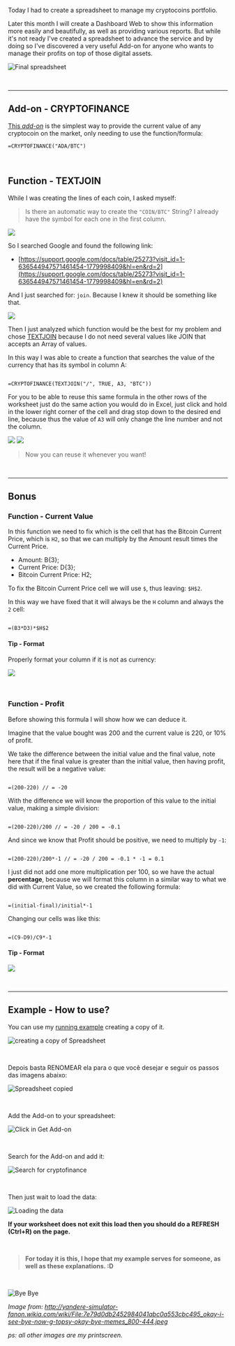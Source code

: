 Today I had to create a spreadsheet to manage my cryptocoins portfolio.

Later this month I will create a Dashboard Web to show this information more easily and beautifully, as well as providing various reports. But while it's not ready I've created a spreadsheet to advance the service and by doing so I've discovered a very useful Add-on for anyone who wants to manage their profits on top of those digital assets.

![Final spreadsheet](https://i.imgur.com/L8kmMsj.png)

<br>
<hr>

## Add-on - CRYPTOFINANCE

[This *add-on*](https://chrome.google.com/webstore/detail/cryptofinance/bhjnahcnhemcnnenhgbmmdapapblnlcn) is the simplest way to provide the current value of any cryptocoin on the market, only needing to use the function/formula:

```
=CRYPTOFINANCE("ADA/BTC")
```

<br>


## Function - TEXTJOIN

While I was creating the lines of each coin, I asked myself:


> Is there an automatic way to create the `"COIN/BTC"` String? I already have the symbol for each one in the first column.


[![](https://i.imgur.com/67qO1UY.png)](https://docs.google.com/spreadsheets/d/1s-WnUpyG2jv_rFXOslO7lcClkpa8x1QE26kkHJwa8j4/edit?usp=sharing)

So I searched Google and found the following link:


- [https://support.google.com/docs/table/25273?visit_id=1-636544947571461454-1779998409&hl=en&rd=2](https://support.google.com/docs/table/25273?visit_id=1-636544947571461454-1779998409&hl=en&rd=2)

And I just searched for: `join`. Because I knew it should be something like that.

![](https://i.imgur.com/7sZA8hJ.png)

Then I just analyzed which function would be the best for my problem and chose [TEXTJOIN](https://support.google.com/docs/answer/7013992) because I do not need several values like JOIN that accepts an Array of values.

In this way I was able to create a function that searches the value of the currency that has its symbol in column A:

```

=CRYPTOFINANCE(TEXTJOIN("/", TRUE, A3, "BTC"))

```

For you to be able to reuse this same formula in the other rows of the worksheet just do the same action you would do in Excel, just click and hold in the lower right corner of the cell and drag stop down to the desired end line, because thus the value of `A3` will only change the line number and not the column.


![](https://i.imgur.com/EfiEeGx.png)
![](https://i.imgur.com/8arlcAt.png)


> Now you can reuse it whenever you want!


<br>
<hr>

## Bonus

### Function - Current Value

In this function we need to fix which is the cell that has the Bitcoin Current Price, which is `H2`, so that we can multiply by the Amount result times the Current Price.

- Amount: B{3};
- Current Price: D{3};
- Bitcoin Current Price: H2;

To fix the Bitcoin Current Price cell we will use `$`, thus leaving: `$H$2`.

In this way we have fixed that it will always be the `H` column and always the `2` cell:


```

=(B3*D3)*$H$2

```

#### Tip - Format

Properly format your column if it is not as currency:

![](https://i.imgur.com/IWgC5Wq.png)

<br>

### Function - Profit

Before showing this formula I will show how we can deduce it.

Imagine that the value bought was 200 and the current value is 220, or 10% of profit.



We take the difference between the initial value and the final value, note here that if the final value is greater than the initial value, then having profit, the result will be a negative value:

```

=(200-220) // = -20

```

With the difference we will know the proportion of this value to the initial value, making a simple division:

```

=(200-220)/200 // = -20 / 200 = -0.1

```

And since we know that Profit should be positive, we need to multiply by `-1`:

```

=(200-220)/200*-1 // = -20 / 200 = -0.1 * -1 = 0.1

```

I just did not add one more multiplication per 100, so we have the actual **percentage**, because we will format this column in a similar way to what we did with Current Value, so we created the following formula:


```

=(initial-final)/initial*-1

```

Changing our cells was like this:

```

=(C9-D9)/C9*-1

```


#### Tip - Format

![](https://i.imgur.com/9OhCBIo.png)


<br>
<hr>

## Example - How to use?

You can use my [running example](https://docs.google.com/spreadsheets/d/1s-WnUpyG2jv_rFXOslO7lcClkpa8x1QE26kkHJwa8j4/edit?usp=sharing) creating a copy of it.


![creating a copy of Spreadsheet](https://i.imgur.com/JYI0Iv0.png)

<br>

Depois basta RENOMEAR ela para o que você desejar e seguir os passos das imagens abaixo:

![Spreadsheet copied](https://i.imgur.com/vzY6OxT.png)

<br>

Add the Add-on to your spreadsheet:

![Click in Get Add-on](https://i.imgur.com/iDXTiKW.png)

<br>

Search for the Add-on and add it:

![Search for cryptofinance](https://i.imgur.com/19oAruP.png)

<br>

Then just wait to load the data:

![Loading the data](https://i.imgur.com/dTNfEBf.png)


**If your worksheet does not exit this load then you should do a REFRESH (Ctrl+R) on the page.**

<br>

> **For today it is this, I hope that my example serves for someone, as well as these explanations. :D**


<br>

![Bye Bye](https://vignette.wikia.nocookie.net/yandere-simulator-fanon/images/6/63/7e79d0db2452984041abc0a553cbc495_okay-i-see-bye-now-g-topsy-okay-bye-memes_800-444.jpeg/revision/latest/scale-to-width-down/640?cb=20170405092917)

*Image from: http://yandere-simulator-fanon.wikia.com/wiki/File:7e79d0db2452984041abc0a553cbc495_okay-i-see-bye-now-g-topsy-okay-bye-memes_800-444.jpeg*


*ps: all other images are my printscreen.*